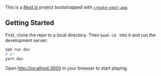 This is a [Next.js](https://nextjs.org/) project bootstrapped with [`create-next-app`](https://github.com/vercel/next.js/tree/canary/packages/create-next-app).

## Getting Started

First, clone the repo to a local directory. Then ```baah cd ``` into it and run the development server:

```bash
npm run dev
# or
yarn dev
```

Open [http://localhost:3000](http://localhost:3000) in your browser to start playing.


